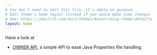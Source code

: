 ```yaml
---
# You don't need to edit this file, it's empty on purpose.
# Edit theme's home layout instead if you wanna make some changes
# See: https://jekyllrb.com/docs/themes/#overriding-theme-defaults
layout: home
---
```


Have a look at 
- [OWNER API](http://owner.aeonbits.org), a simple API to ease Java Properties file handling.

